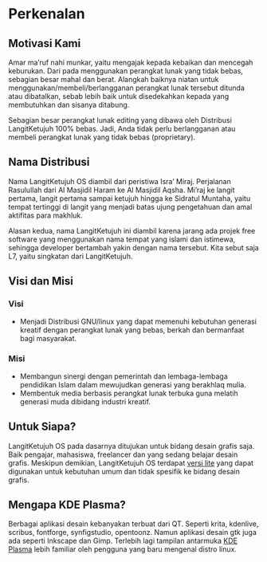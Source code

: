 # Perkenalan

## Motivasi Kami

Amar ma’ruf nahi munkar, yaitu mengajak kepada kebaikan dan mencegah keburukan. Dari pada menggunakan perangkat lunak yang tidak bebas, sebagian besar mahal dan berat. Alangkah baiknya niatan untuk menggunakan/membeli/berlangganan perangkat lunak tersebut ditunda atau dibatalkan, sebab lebih baik untuk disedekahkan kepada yang membutuhkan dan sisanya ditabung.

Sebagian besar perangkat lunak editing yang dibawa oleh Distribusi LangitKetujuh 100% bebas. Jadi, Anda tidak perlu berlangganan atau membeli perangkat lunak yang tidak bebas (proprietary).

## Nama Distribusi

Nama LangitKetujuh OS diambil dari peristiwa Isra’ Miraj. Perjalanan Rasulullah dari Al Masjidil Haram ke Al Masjidil Aqsha. Mi’raj ke langit pertama, langit pertama sampai ketujuh hingga ke Sidratul Muntaha, yaitu tempat tertinggi di langit yang menjadi batas ujung pengetahuan dan amal aktifitas para makhluk.

Alasan kedua, nama LangitKetujuh ini diambil karena jarang ada projek free software yang menggunakan nama tempat yang islami dan istimewa, sehingga developer bertambah yakin dengan nama tersebut. Kita sebut saja L7, yaitu singkatan dari LangitKetujuh.

## Visi dan Misi

### Visi

* Menjadi Distribusi GNU/linux yang dapat memenuhi kebutuhan generasi kreatif dengan perangkat lunak yang bebas, berkah dan bermanfaat bagi masyarakat.

### Misi

* Membangun sinergi dengan pemerintah dan lembaga-lembaga pendidikan Islam dalam mewujudkan generasi yang berakhlaq mulia.
* Membentuk media berbasis perangkat lunak terbuka guna melatih generasi muda dibidang industri kreatif.

## Untuk Siapa?

LangitKetujuh OS pada dasarnya ditujukan untuk bidang desain grafis saja. Baik pengajar, mahasiswa, freelancer dan yang sedang belajar desain grafis. Meskipun demikian, LangitKetujuh OS terdapat [versi lite](/perbandingan/lite-vs-pro.md) yang dapat digunakan untuk kebutuhan umum dan tidak spesifik ke bidang desain grafis.

## Mengapa KDE Plasma?

Berbagai aplikasi desain kebanyakan terbuat dari QT. Seperti krita, kdenlive, scribus, fontforge, synfigstudio, opentoonz. Namun aplikasi desain gtk juga ada seperti Inkscape dan Gimp. Terlebih lagi tampilan antarmuka [KDE Plasma](https://kde.org/plasma-desktop/) lebih familiar oleh pengguna yang baru mengenal distro linux.
